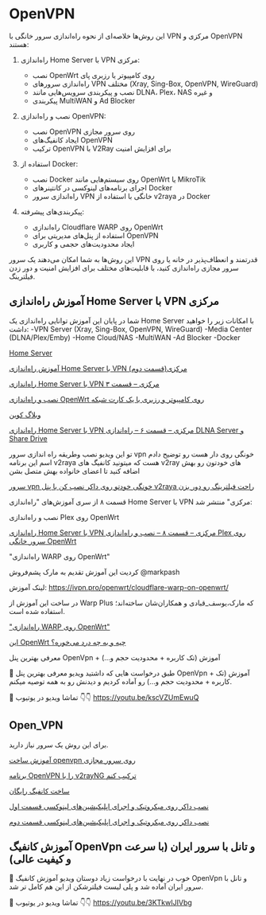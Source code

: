 # OpenVPN

این روش‌ها خلاصه‌ای از نحوه راه‌اندازی سرور خانگی با VPN مرکزی و OpenVPN هستند:

1. راه‌اندازی Home Server با VPN مرکزی:
   - نصب OpenWrt روی کامپیوتر یا رزبری پای
   - راه‌اندازی سرورهای VPN مختلف (Xray, Sing-Box, OpenVPN, WireGuard)
   - نصب و پیکربندی سرویس‌هایی مانند DLNA، Plex، NAS و غیره
   - پیکربندی MultiWAN و Ad Blocker

2. نصب و راه‌اندازی OpenVPN:
   - نصب OpenVPN روی سرور مجازی
   - ایجاد کانفیگ‌های OpenVPN
   - ترکیب OpenVPN با V2Ray برای افزایش امنیت

3. استفاده از Docker:
   - نصب Docker روی سیستم‌هایی مانند OpenWrt یا MikroTik
   - اجرای برنامه‌های لینوکسی در کانتینرهای Docker
   - راه‌اندازی سرور VPN خانگی با استفاده از v2raya در Docker

4. پیکربندی‌های پیشرفته:
   - راه‌اندازی Cloudflare WARP روی OpenWrt
   - استفاده از پنل‌های مدیریتی برای OpenVPN
   - ایجاد محدودیت‌های حجمی و کاربری

این روش‌ها به شما امکان می‌دهند یک سرور VPN قدرتمند و انعطاف‌پذیر در خانه یا روی سرور مجازی راه‌اندازی کنید، با قابلیت‌های مختلف برای افزایش امنیت و دور زدن فیلترینگ.

## آموزش راه‌اندازی Home Server با VPN مرکزی
شما در پایان این آموزش توانایی راه‌اندازی یک Home Server با امکانات زیر را خواهید داشت:
-VPN Server (Xray, Sing-Box, OpenVPN, WireGuard)
-Media Center (DLNA/Plex/Emby)
-Home Cloud/NAS
-MultiWAN
-Ad Blocker
-Docker

[Home Server](https://threadreaderapp.com/thread/1757862582717759721.html)

[آموزش راه‌اندازی Home Server با VPN مرکزی(قسمت دوم)](https://threadreaderapp.com/thread/1758165072625451522.html)

[راه‌اندازی Home Server با VPN مرکزی – قسمت ۳](https://ivpn.pro/openwrt/how-to-deploy-home-server-with-built-in-vpn/)

[نصب و راه‌اندازی OpenWrt روی کامپیوتر و رزبری با یک کارت شبکه](https://ivpn.pro/openwrt/how-to-install-openwrt-on-a-pc-or-raspberry-with-one-ethernet-port/)

[وبلاگ کوین](https://ivpn.pro/)


[راه‌اندازی Home Server با VPN مرکزی – قسمت ۶ – راه‌اندازی DLNA Server و Share Drive](https://ivpn.pro/openwrt/how-to-install-dlna-server-on-openwrt/)


تو این ویدیو نصب وطریقه راه اندازی سرور vpn خونگی روی دار هست رو توضیح دادم اسم این برنامه v2raya هست که میتونید کانفیگ های v2ray های خودتون رو بهش اضافه کنید تا اعضای خانواده بهش متصل بشن

[ سرور vpn خونگی خودتو روی داکر نصب کن با پنل v2raya راحت فیلترینگ رو دور بزن ](https://www.youtube.com/watch?v=qNLS590GrBg)



قسمت ۸ از سری آموزش‌های
"راه‌اندازی Home Server با VPN مرکزی"
منتشر شد:

نصب و راه‌اندازی Plex روی OpenWrt


[راه‌اندازی Home Server با VPN مرکزی – قسمت ۸ – نصب و راه‌اندازی Plex روی سرور خانگی OpenWrt](https://ivpn.pro/openwrt/how-to-install-plex-on-openwrt/)


 "راه‌اندازی WARP روی OpenWrt"

کردیت این آموزش تقدیم به مارک پشم‌فروش
@markpash


لینک آموزش:
https://ivpn.pro/openwrt/cloudflare-warp-on-openwrt/

در ساخت این آموزش از Warp Plus که مارک،یوسف_قبادی و همکاران‌شان ساخته‌اند؛ استفاده شده است.


["راه‌اندازی WARP روی OpenWrt"](https://x.com/kevinzakarian/status/1795868295767138396)


[این OpenWrt چیه و به چه درد می‌خوره؟](https://threadreaderapp.com/thread/1796471460887965714.html)


معرفی بهترین پنل OpenVpn + آموزش (تک کاربره + محدودیت حجم و…)

🔸 طبق درخواست هایی که داشتید ویدیو معرفی بهترین پنل OpenVpn + آموزش (تک کاربره + محدودیت حجم و…) رو آماده کردیم و دیدنش رو به همه توصیه میکنم.

🔗 تماشا ویدیو در یوتیوب 👇👇
https://youtu.be/kscVZUmEwuQ


## Open_VPN

برای این روش یک سرور نیاز دارید.

[ آموزش ساخت openvpn روی سرور مجازی ](https://www.youtube.com/watch?v=X8GOExnqPCY)

[برنامه OpenVPN را با v2rayNG ترکیب کنم](https://threadreaderapp.com/thread/1761155128487448961.html)


[ساخت کانفیگ رایگان ](https://www.youtube.com/watch?v=cN4YD8X35nQ)

[نصب داکر روی میکروتیک و اجرای اپلیکیشین‌های لینوکسی قسمت اول](https://lowercase78.github.io/mikrotik/2024/03/29/%D9%86%D8%B5%D8%A8-%D8%AF%D8%A7%DA%A9%D8%B1-%D8%B1%D9%88%DB%8C-%D9%85%DB%8C%DA%A9%D8%B1%D9%88%D8%AA%DB%8C%DA%A9-%D9%88-%D8%A7%D8%AC%D8%B1%D8%A7%DB%8C-%D8%A7%D9%BE%D9%84%DB%8C%DA%A9%DB%8C%D8%B4%DB%8C%D9%86-%D9%87%D8%A7%DB%8C-%D9%84%DB%8C%D9%86%D9%88%DA%A9%D8%B3%DB%8C-%D9%82%D8%B3%D9%85%D8%AA-%D8%A7%D9%88%D9%84.html)

[نصب داکر روی میکروتیک و اجرای اپلیکیشین‌های لینوکسی قسمت دوم](https://lowercase78.github.io/mikrotik/2024/03/30/%D9%86%D8%B5%D8%A8-%D8%AF%D8%A7%DA%A9%D8%B1-%D8%B1%D9%88%DB%8C-%D9%85%DB%8C%DA%A9%D8%B1%D9%88%D8%AA%DB%8C%DA%A9-%D9%88-%D8%A7%D8%AC%D8%B1%D8%A7%DB%8C-%D8%A7%D9%BE%D9%84%DB%8C%DA%A9%DB%8C%D8%B4%DB%8C%D9%86-%D9%87%D8%A7%DB%8C-%D9%84%DB%8C%D9%86%D9%88%DA%A9%D8%B3%DB%8C-%D9%82%D8%B3%D9%85%D8%AA-%D8%AF%D9%88%D9%85.html)


## آموزش کانفیگ OpenVpn و تانل با سرور ایران (با سرعت و کیفیت عالی)

🔸 خوب در نهایت با درخواست زیاد دوستان ویدیو آموزش کانفیگ OpenVpn و تانل با سرور ایران آماده شد و پلی لیست فیلترشکن از این هم کامل تر شد.

🔗 تماشا ویدیو در یوتیوب 👇👇
https://youtu.be/3KTkwIJIVbg


